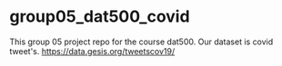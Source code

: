 # group05_dat500_covid
This group 05 project repo for the course dat500. Our dataset is covid tweet's. https://data.gesis.org/tweetscov19/
